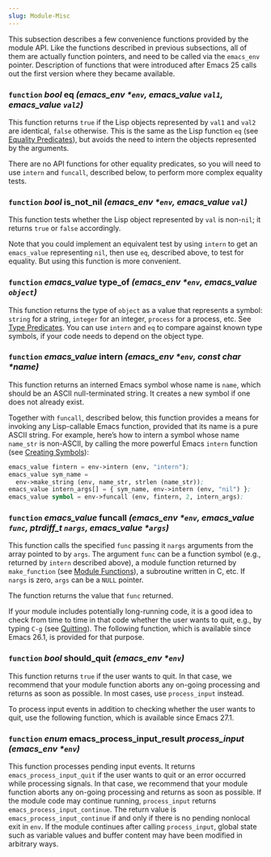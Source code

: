 ```yaml
---
slug: Module-Misc
---
```


This subsection describes a few convenience functions provided by the module API. Like the functions described in previous subsections, all of them are actually function pointers, and need to be called via the `emacs_env` pointer. Description of functions that were introduced after Emacs 25 calls out the first version where they became available.

### <span className="tag function">`function`</span> *bool* **eq** *(emacs\_env \*`env`, emacs\_value `val1`, emacs\_value `val2`)*

This function returns `true` if the Lisp objects represented by `val1` and `val2` are identical, `false` otherwise. This is the same as the Lisp function `eq` (see [Equality Predicates](/docs/elisp/Equality-Predicates)), but avoids the need to intern the objects represented by the arguments.

There are no API functions for other equality predicates, so you will need to use `intern` and `funcall`, described below, to perform more complex equality tests.

### <span className="tag function">`function`</span> *bool* **is\_not\_nil** *(emacs\_env \*`env`, emacs\_value `val`)*

This function tests whether the Lisp object represented by `val` is non-`nil`; it returns `true` or `false` accordingly.

Note that you could implement an equivalent test by using `intern` to get an `emacs_value` representing `nil`, then use `eq`, described above, to test for equality. But using this function is more convenient.

### <span className="tag function">`function`</span> *emacs\_value* **type\_of** *(emacs\_env \*`env`, emacs\_value `object`)*

This function returns the type of `object` as a value that represents a symbol: `string` for a string, `integer` for an integer, `process` for a process, etc. See [Type Predicates](/docs/elisp/Type-Predicates). You can use `intern` and `eq` to compare against known type symbols, if your code needs to depend on the object type.

### <span className="tag function">`function`</span> *emacs\_value* **intern** *(emacs\_env \*`env`, const char \*name)*

This function returns an interned Emacs symbol whose name is `name`, which should be an ASCII null-terminated string. It creates a new symbol if one does not already exist.

Together with `funcall`, described below, this function provides a means for invoking any Lisp-callable Emacs function, provided that its name is a pure ASCII string. For example, here’s how to intern a symbol whose name `name_str` is non-ASCII, by calling the more powerful Emacs `intern` function (see [Creating Symbols](/docs/elisp/Creating-Symbols)):

```lisp
emacs_value fintern = env->intern (env, "intern");
emacs_value sym_name =
  env->make_string (env, name_str, strlen (name_str));
emacs_value intern_args[] = { sym_name, env->intern (env, "nil") };
emacs_value symbol = env->funcall (env, fintern, 2, intern_args);
```

### <span className="tag function">`function`</span> *emacs\_value* **funcall** *(emacs\_env \*`env`, emacs\_value `func`, ptrdiff\_t `nargs`, emacs\_value \*`args`)*

This function calls the specified `func` passing it `nargs` arguments from the array pointed to by `args`. The argument `func` can be a function symbol (e.g., returned by `intern` described above), a module function returned by `make_function` (see [Module Functions](/docs/elisp/Module-Functions)), a subroutine written in C, etc. If `nargs` is zero, `args` can be a `NULL` pointer.

The function returns the value that `func` returned.

If your module includes potentially long-running code, it is a good idea to check from time to time in that code whether the user wants to quit, e.g., by typing `C-g` (see [Quitting](/docs/elisp/Quitting)). The following function, which is available since Emacs 26.1, is provided for that purpose.

### <span className="tag function">`function`</span> *bool* **should\_quit** *(emacs\_env \*`env`)*

This function returns `true` if the user wants to quit. In that case, we recommend that your module function aborts any on-going processing and returns as soon as possible. In most cases, use `process_input` instead.

To process input events in addition to checking whether the user wants to quit, use the following function, which is available since Emacs 27.1.

### <span className="tag function">`function`</span> *enum* **emacs\_process\_input\_result** *process\_input (emacs\_env \*`env`)*

This function processes pending input events. It returns `emacs_process_input_quit` if the user wants to quit or an error occurred while processing signals. In that case, we recommend that your module function aborts any on-going processing and returns as soon as possible. If the module code may continue running, `process_input` returns `emacs_process_input_continue`. The return value is `emacs_process_input_continue` if and only if there is no pending nonlocal exit in `env`. If the module continues after calling `process_input`, global state such as variable values and buffer content may have been modified in arbitrary ways.
